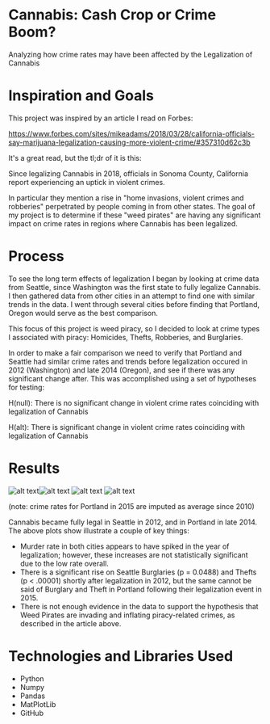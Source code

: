 # Cannabis: Cash Crop or Crime Boom?

Analyzing how crime rates may have been affected by the Legalization of Cannabis

# Inspiration and Goals
This project was inspired by an article I read on Forbes:

https://www.forbes.com/sites/mikeadams/2018/03/28/california-officials-say-marijuana-legalization-causing-more-violent-crime/#357310d62c3b

It's a great read, but the tl;dr of it is this:

Since legalizing Cannabis in 2018, officials in Sonoma County, California report experiencing an uptick in violent crimes.  

In particular they mention a rise in "home invasions, violent crimes and robberies" perpetrated by people coming in from other states. The goal of my project is to determine if these "weed pirates" are having any significant impact on crime rates in regions where Cannabis has been legalized.

# Process
To see the long term effects of legalization I began by looking at crime data from Seattle, since Washington was the first state to fully legalize Cannabis.  I then gathered data from other cities in an attempt to find one with similar trends in the data.  I went through several cities before finding that Portland, Oregon would serve as the best comparison.

This focus of this project is weed piracy, so I decided to look at crime types I associated with piracy: Homicides, Thefts, Robberies, and Burglaries.

In order to make a fair comparison we need to verify that Portland and Seattle had similar crime rates and trends before legalization occured in 2012 (Washington) and late 2014 (Oregon), and see if there was any significant change after.  This was accomplished using a set of hypotheses for testing:

H(null): There is no significant change in violent crime rates coinciding with legalization of Cannabis

H(alt): There is significant change in violent crime rates coinciding with legalization of Cannabis

# Results
   ![alt text](https://github.com/WhimsicalNose03/Final-Project/blob/master/plots/homicide_rates.png)![alt text](https://github.com/WhimsicalNose03/Final-Project/blob/master/plots/theft_rates.png)
![alt text](https://github.com/WhimsicalNose03/Final-Project/blob/master/plots/burglary_rates.png)
![alt text](https://github.com/WhimsicalNose03/Final-Project/blob/master/plots/robbery_rates.png)

(note: crime rates for Portland in 2015 are imputed as average since 2010)

Cannabis became fully legal in Seattle in 2012, and in Portland in late 2014.  The above plots show illustrate a couple of key things:
* Murder rate in both cities appears to have spiked in the year of legalization; however, these increases are not statistically significant due to the low rate overall.
* There is a significant rise on Seattle Burglaries (p = 0.0488) and Thefts (p < .00001) shortly after legalization in 2012, but the same cannot be said of Burglary and Theft in Portland following their legalization event in 2015.   
* There is not enough evidence in the data to support the hypothesis that Weed Pirates are invading and inflating piracy-related crimes, as described in the article above.

# Technologies and Libraries Used
* Python
* Numpy
* Pandas
* MatPlotLib
* GitHub
